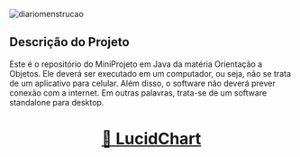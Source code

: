 ![diariomenstrucao](https://user-images.githubusercontent.com/86732411/179509567-4ec3fadb-948f-45bd-8332-bc7658d1036f.png)

<h2> Descrição do Projeto </h2> 


<p> Este é o repositório do MiniProjeto em Java da matéria Orientação a Objetos. Ele deverá ser executado em um computador, ou seja, não se trata de um aplicativo para celular. Além disso, o software não deverá prever conexão com a internet. Em outras palavras, trata-se de um software standalone para desktop. </p>

<h1 align="center">
    <a href="https://lucid.app/lucidchart/c46dd22b-9a56-4dd3-a3ac-786462977949/edit?viewport_loc=-225%2C65%2C2245%2C1010%2Chl9vJKBEqBQA&invitationId=inv_c830b462-c58d-4ee2-836e-8e6a991cb6ce#">🔗 LucidChart</a>
</h1>
